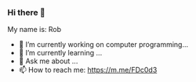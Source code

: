 ### Hi there 👋

My name is: Rob

- 🔭 I’m currently working on computer programming...
- 🌱 I’m currently learning ...
- 💬 Ask me about ...
- 📫 How to reach me: https://m.me/FDc0d3
